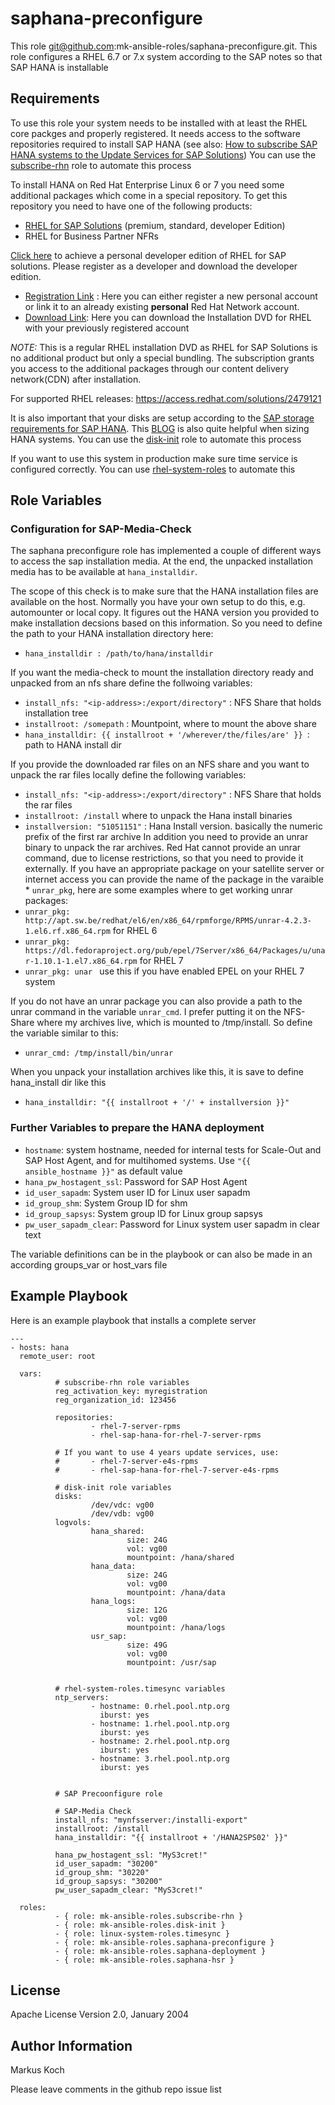 saphana-preconfigure
=====================

This role git@github.com:mk-ansible-roles/saphana-preconfigure.git. This role configures a RHEL 6.7 or 7.x system according to the SAP notes so that SAP HANA is installable

Requirements
------------

To use this role your system needs to be installed with at least the RHEL core packges and properly registered. It needs access to the software repositories required to install SAP HANA (see also: [How to subscribe SAP HANA systems to the Update Services for SAP Solutions](https://access.redhat.com/solutions/3075991))
You can use the [subscribe-rhn](https://galaxy.ansible.com/mk-ansible-roles/subscribe-rhn/)  role to automate this process

To install HANA on Red Hat Enterprise Linux 6 or 7 you need some additional packages
which come in a special repository. To get this repository you need to have one
of the following products:

 - [RHEL for SAP Solutions](https://access.redhat.com/solutions/3082481) (premium, standard, developer Edition)
 - RHEL for Business Partner NFRs

[Click here](https://developers.redhat.com/products/sap/download/) to achieve a personal developer edition of RHEL for SAP solutions. Please register as a developer and download the developer edition.

- [Registration Link](http://developers.redhat.com/register) :
  Here you can either register a new personal account or link it to an already existing
  **personal** Red Hat Network account.
- [Download Link](https://access.redhat.com/downloads/content/69/ver=/rhel---7/7.2/x86_64/product-software):
  Here you can download the Installation DVD for RHEL with your previously registered
  account

*NOTE:* This is a regular RHEL installation DVD as RHEL for SAP Solutions is no additional
 product but only a special bundling. The subscription grants you access to the additional
 packages through our content delivery network(CDN) after installation.

For supported RHEL releases: https://access.redhat.com/solutions/2479121

It is also important that your disks are setup according to the [SAP storage requirements for SAP HANA](https://www.sap.com/documents/2015/03/74cdb554-5a7c-0010-82c7-eda71af511fa.html). This [BLOG](https://blogs.sap.com/2017/03/07/the-ultimate-guide-to-effective-sizing-of-sap-hana/) is also quite helpful when sizing HANA systems.
You can use the [disk-init](https://galaxy.ansible.com/mk-ansible-roles/disk-init/)  role to automate this process

If you want to use this system in production make sure time service is configured correctly. You can use [rhel-system-roles](https://access.redhat.com/articles/3050101) to automate this

Role Variables
--------------

### Configuration for SAP-Media-Check

The saphana preconfigure role has implemented a couple of different ways to access the sap installation media. At the end, the unpacked installation media has to be available at `hana_installdir`.

The scope of this check is to make sure that the HANA installation files are available on the host. Normally you have your own setup to do this, e.g. automounter or local copy. It figures out the HANA version you provided  to make installation decsions based on this information.
So you need to define the path to your HANA installation directory here:
* `hana_installdir : /path/to/hana/installdir`

If you want the media-check to mount the installation directory ready and unpacked from an nfs share define the follwoing variables:
* `install_nfs: "<ip-address>:/export/directory"` : NFS Share that holds installation tree
* `installroot: /somepath` : Mountpoint, where to mount the above share
* `hana_installdir: {{ installroot + '/wherever/the/files/are' }} `: path to HANA install dir

If you provide the downloaded rar files on an NFS share and you want to unpack the rar files locally  define the following variables:
* `install_nfs: "<ip-address>:/export/directory"` : NFS Share that holds the rar files
* `installroot: /install` where to unpack the Hana install binaries
* `installversion: "51051151"` :  Hana Install version. basically the numeric prefix of the first rar archive
In addition you need to provide an unrar binary to unpack the rar archives.  Red Hat cannot provide an unrar command, due to license restrictions, so that you need to provide it externally. If you have an appropriate package on your satellite server or internet access you can provide the name of the package in the varaible * `unrar_pkg`, here are some examples where to get working unrar packages:
* `unrar_pkg: http://apt.sw.be/redhat/el6/en/x86_64/rpmforge/RPMS/unrar-4.2.3-1.el6.rf.x86_64.rpm` for RHEL 6
* `unrar_pkg: https://dl.fedoraproject.org/pub/epel/7Server/x86_64/Packages/u/unar-1.10.1-1.el7.x86_64.rpm` for RHEL 7
* `unrar_pkg: unar ` use this if you have enabled EPEL on your RHEL 7 system

If you do not have an unrar package you can also provide a path to the unrar command in the variable `unrar_cmd`. I prefer putting it on the NFS-Share where my archives live, which is mounted to /tmp/install. So define the variable similar to this:
* `unrar_cmd: /tmp/install/bin/unrar`

When you unpack your installation archives like this, it is save to define hana_install dir like this
* `hana_installdir: "{{ installroot + '/' + installversion }}"`

### Further Variables to prepare the HANA deployment
- `hostname`: system hostname, needed for internal tests for Scale-Out and SAP Host Agent, and for multihomed systems. Use `"{{ ansible_hostname }}"` as default value
- `hana_pw_hostagent_ssl`: Password for SAP Host Agent
- `id_user_sapadm`: System user ID for Linux user sapadm
- `id_group_shm`: System Group ID for <sid>shm
- `id_group_sapsys`:  System group ID for Linux group sapsys
- `pw_user_sapadm_clear`: Password for Linux system user sapadm in clear text

The variable definitions can be in the playbook or can also be made in an according groups_var or host_vars file

Example Playbook
----------------

Here is an example playbook that installs a complete server

    ---
    - hosts: hana
      remote_user: root

      vars:
              # subscribe-rhn role variables
              reg_activation_key: myregistration
              reg_organization_id: 123456

              repositories:
                      - rhel-7-server-rpms
                      - rhel-sap-hana-for-rhel-7-server-rpms

              # If you want to use 4 years update services, use:
              #       - rhel-7-server-e4s-rpms
              #       - rhel-sap-hana-for-rhel-7-server-e4s-rpms

              # disk-init role variables
              disks:
                      /dev/vdc: vg00
                      /dev/vdb: vg00
              logvols:
                      hana_shared:
                              size: 24G
                              vol: vg00
                              mountpoint: /hana/shared
                      hana_data:
                              size: 24G
                              vol: vg00
                              mountpoint: /hana/data
                      hana_logs:
                              size: 12G
                              vol: vg00
                              mountpoint: /hana/logs
                      usr_sap:
                              size: 49G
                              vol: vg00
                              mountpoint: /usr/sap


              # rhel-system-roles.timesync variables
              ntp_servers:
                      - hostname: 0.rhel.pool.ntp.org
                        iburst: yes
                      - hostname: 1.rhel.pool.ntp.org
                        iburst: yes
                      - hostname: 2.rhel.pool.ntp.org
                        iburst: yes
                      - hostname: 3.rhel.pool.ntp.org
                        iburst: yes


              # SAP Precoonfigure role

              # SAP-Media Check
              install_nfs: "mynfsserver:/installi-export"
              installroot: /install
              hana_installdir: "{{ installroot + '/HANA2SPS02' }}"

              hana_pw_hostagent_ssl: "MyS3cret!"
              id_user_sapadm: "30200"
              id_group_shm: "30220"
              id_group_sapsys: "30200"
              pw_user_sapadm_clear: "MyS3cret!"

      roles:
              - { role: mk-ansible-roles.subscribe-rhn }
              - { role: mk-ansible-roles.disk-init }
              - { role: linux-system-roles.timesync }
              - { role: mk-ansible-roles.saphana-preconfigure }
              - { role: mk-ansible-roles.saphana-deployment }
              - { role: mk-ansible-roles.saphana-hsr }

License
-------

Apache License
Version 2.0, January 2004

Author Information
------------------

Markus Koch

Please leave comments in the github repo issue list
